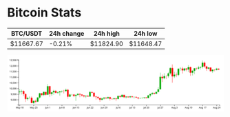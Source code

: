 # Bitcoin Stats

BTC/USDT|24h change|24h high|24h low|
|---|---|---|---|
|$11667.67|-0.21%|$11824.90|$11648.47|

<img src="./chart.svg">
